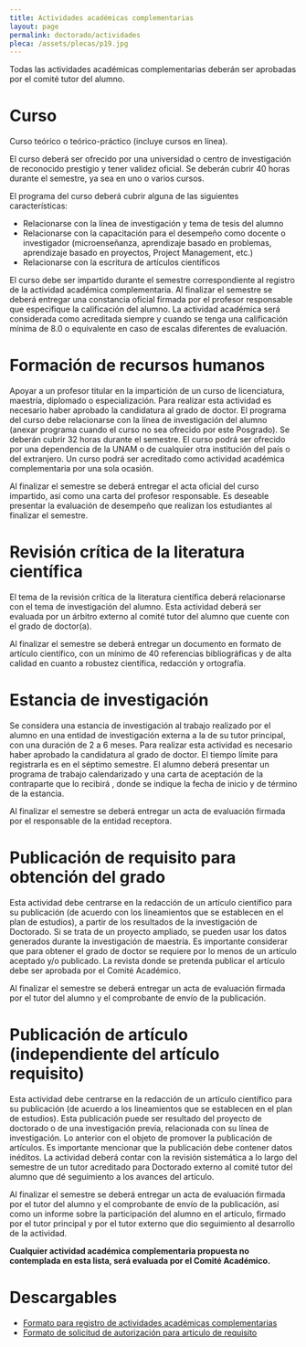 ```yaml
---
title: Actividades académicas complementarias
layout: page
permalink: doctorado/actividades
pleca: /assets/plecas/p19.jpg
---
```



Todas las actividades académicas complementarias deberán ser aprobadas
por el comité tutor del alumno.


# Curso

 Curso teórico o teórico-práctico (incluye cursos en línea).

El curso deberá ser ofrecido por una universidad o centro de
investigación de reconocido prestigio y tener validez oficial. Se
deberán cubrir 40 horas durante el semestre, ya sea en uno o varios
cursos.

 
El programa del curso deberá cubrir alguna de las siguientes características:

 - Relacionarse con la línea de investigación y tema de tesis del
   alumno
 - Relacionarse con la capacitación para el desempeño como docente o
  investigador (microenseñanza, aprendizaje basado en problemas,
  aprendizaje basado en proyectos, Project Management, etc.)
 - Relacionarse con la escritura de artículos científicos

El curso debe ser impartido durante el semestre correspondiente al
registro de la actividad académica complementaria. Al finalizar el
semestre se deberá entregar una constancia oficial firmada por el
profesor responsable que especifique la calificación del alumno. La
actividad académica será considerada como acreditada siempre y cuando
se tenga una calificación mínima de 8.0 o equivalente en caso de
escalas diferentes de evaluación.

 

# Formación de recursos humanos

Apoyar a un profesor titular en la impartición de un curso de
licenciatura, maestría, diplomado o especialización. Para realizar
esta actividad es necesario haber aprobado la candidatura al grado de
doctor. El programa del curso debe relacionarse con la línea de
investigación del alumno (anexar programa cuando el curso no sea
ofrecido por este Posgrado). Se deberán cubrir 32 horas durante el
semestre. El curso podrá ser ofrecido por una dependencia de la UNAM o
de cualquier otra institución del país o del extranjero. Un curso
podrá ser acreditado como actividad académica complementaria por una
sola ocasión.

Al finalizar el semestre se deberá entregar el acta oficial del curso
impartido, así como una carta del profesor responsable.  Es deseable
presentar la evaluación de desempeño que realizan los estudiantes al
finalizar el semestre.


# Revisión crítica de la literatura científica

El tema de la revisión crítica de la literatura científica deberá
relacionarse con el tema de investigación del alumno. Esta actividad
deberá ser evaluada por un árbitro externo al comité tutor del alumno
que cuente con el grado de doctor(a).

Al finalizar el semestre se deberá entregar un documento en formato de
artículo científico, con un mínimo de 40 referencias bibliográficas y
de alta calidad en cuanto a robustez científica, redacción y
ortografía.


# Estancia de investigación

Se considera una estancia de investigación al trabajo realizado por el
alumno en una entidad de investigación externa a la de su tutor
principal, con una duración de 2 a 6 meses. Para realizar esta
actividad es necesario haber aprobado la candidatura al grado de
doctor. El tiempo límite para registrarla es en el séptimo
semestre. El alumno deberá presentar un programa de trabajo
calendarizado y una carta de aceptación de la contraparte que lo
recibirá , donde se indique la fecha de inicio y de término de la
estancia.


Al finalizar el semestre se deberá entregar un acta de evaluación
firmada por el responsable de la entidad receptora.

 

# Publicación de requisito para obtención del grado

Esta actividad debe centrarse en la redacción de un artículo
científico para su publicación (de acuerdo con los lineamientos que se
establecen en el plan de estudios), a partir de los resultados de la
investigación de Doctorado. Si se trata de un proyecto ampliado, se
pueden usar los datos generados durante la investigación de
maestría. Es importante considerar que para obtener el grado de doctor
se requiere por lo menos de un artículo aceptado y/o publicado. La
revista donde se pretenda publicar el artículo debe ser aprobada por
el Comité Académico.

Al finalizar el semestre se deberá entregar un acta de evaluación
firmada por el tutor del alumno y el comprobante de envío de la
publicación.
 

# Publicación de artículo (independiente del artículo requisito)

Esta actividad debe centrarse en la redacción de un artículo
científico para su publicación (de acuerdo a los lineamientos que se
establecen en el plan de estudios). Esta publicación puede ser
resultado del proyecto de doctorado o de una investigación previa,
relacionada con su línea de investigación. Lo anterior con el objeto
de promover la publicación de artículos. Es importante mencionar que
la publicación debe contener datos inéditos. La actividad deberá
contar con la revisión sistemática a lo largo del semestre de un tutor
acreditado para Doctorado externo al comité tutor del alumno que dé
seguimiento a los avances del artículo.

Al finalizar el semestre se deberá entregar un acta de evaluación
firmada por el tutor del alumno y el comprobante de envío de la
publicación, así como un informe sobre la participación del alumno en
el artículo, firmado por el tutor principal y por el tutor externo que
dio seguimiento al desarrollo de la actividad.

 

**Cualquier actividad académica complementaria propuesta no contemplada en esta lista, será evaluada por el Comité Académico.**
 

# Descargables

 - [Formato para registro de actividades académicas complementarias](/assets/docs/formato-actividades-academicas-complementarias.xlsx)
 - [Formato de solicitud de autorización para articulo de requisito](/assets/docs/graduacion_doctorado/formato_solicitud_revista_para_articulo_de_requisito.docx)

